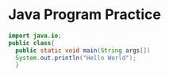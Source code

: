 # Java Program Practice
```java
import java.io;
public class{
  public static void main(String args[])
  System.out.println("Hello World");
  }
```

